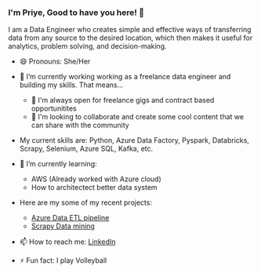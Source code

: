 ### I'm Priye, Good to have you here! 👋

I am a Data Engineer who creates simple and effective ways of transferring data from any source to the desired location, which then makes it useful for analytics, problem solving, and decision-making.

- 😄 Pronouns: She/Her

- 🔭 I’m currently working working as a freelance data engineer and building my skills. That means...
    * 👯 I'm always open for freelance gigs and contract based opportunitites
    * 💬 I'm looking to collaborate and create some cool content that we can share with the community

- My current skills are:
Python, Azure Data Factory, Pyspark, Databricks, Scrapy, Selenium, Azure SQL, Kafka, etc.


- 🌱 I’m currently learning:
    * AWS (Already worked with Azure cloud)
    * How to architectect better data system


- Here are my some of my recent projects:
  * <a href="https://github.com/priye-1/Azure_Data_ETL_pipeline">Azure Data ETL pipeline</a>
  * <a href="https://github.com/priye-1/scrapy-data-mining">Scrapy Data mining</a>


- 📫 How to reach me: <a href="https://www.linkedin.com/in/tamunopriye-dagogo-george-191175167/">LinkedIn</a>
- ⚡ Fun fact: I play Volleyball 

